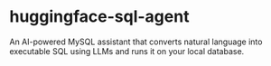 # huggingface-sql-agent
An AI-powered MySQL assistant that converts natural language into executable SQL using LLMs and runs it on your local database.
